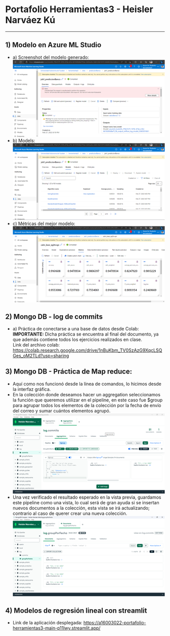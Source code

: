 # Portafolio Herramientas3 - Heisler Narváez Kú
--------------------------------------------------------------------------------------------------------
## 1) Modelo en Azure ML Studio  
* a) Screenshot del modelo generado:
![Completado](https://github.com/a16003022/Portafolio_Herramientas3/blob/main/Completado.png)
* b) Models:
![Modelos](https://github.com/a16003022/Portafolio_Herramientas3/blob/main/Modelos.png)
* c) Métricas del mejor modelo:
![Metricas](https://github.com/a16003022/Portafolio_Herramientas3/blob/main/Metricas.png)
## 2) Mongo DB - log de commits
* a) Práctica de conectarse a una base de datos desde Colab:<br>
   <b>IMPORTANTE:</b> Dicha práctica se encuentra al final del documento, ya que además contiene todos los ejercicios realizados en clase.<br>
    Link del archivo colab: https://colab.research.google.com/drive/1nBuKbm_TV0SzAzG9XqcLSQGes_oM2TLd?usp=sharing 
## 3) Mongo DB - Práctica de Map reduce: <br>
* Aquí como nos funcionó desde la línea de comandos, lo hicimos desde la interfaz gráfica.
* En la colección donde deseamos hacer un aggregation seleccionamos la función que queremos utilizar en el pipeline, en este caso fue $group para agrupar todos los elementos de la colección por la fecha de envío del correo y sumar cuántos elementos agrupó.<br>
![Aggregarion](https://github.com/a16003022/Portafolio_Herramientas3/blob/main/Aggregation.png)
* Una vez verificado el resultado esperado en la vista previa, guardamos este pipeline como una vista, lo cual será de gran ayuda si se insertan nuevos documentos a la colección, esta vista se irá actualizando; contrario al caso de querer crear una nueva colección.<br>
![Vista](https://github.com/a16003022/Portafolio_Herramientas3/blob/main/VistaAg.png)
## 4) Modelos de regresión lineal con streamlit
* Link de la aplicación desplegada: https://a16003022-portafolio-herramientas3-main-p11lwy.streamlit.app/
